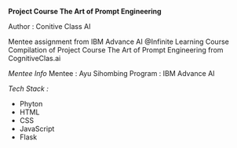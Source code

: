 **Project Course The Art of Prompt Engineering**

Author : Conitive Class AI

Mentee assignment from IBM Advance AI @Infinite Learning Course Compilation of Project Course The Art of Prompt Engineering from CognitiveClas.ai

*Mentee Info*
Mentee   : Ayu Sihombing
Program  :   IBM Advance AI

*Tech Stack :*
  - Phyton
  - HTML
  - CSS
  - JavaScript
  - Flask                
